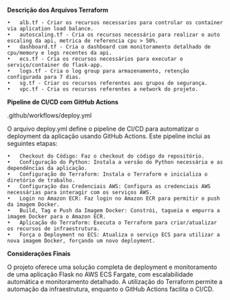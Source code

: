 **Descrição dos Arquivos Terraform**
	
	•	alb.tf - Criar os recursos necessarios para controlar os container via aplication load balance.
	•	autoscaling.tf - Cria os recursos necessário para realizar o auto escaling da api, metrica de referencia cpu > 50%.
	•	dashboard.tf - Cria o dashboard com monitoramento detalhado de cpu/memory e logs recentes da api.
	•	ecs.tf - Cria os recursos necessários para executar o serviço/container do flask-app.
	•	logs.tf - Cria o log group para armazenamento, retenção configurada para 7 dias.
	•	sg.tf - Criar os recursos referentes aos grupos de segurança.
	•	vpc.tf - Cria os recursos referentes a network do projeto.

**Pipeline de CI/CD com GitHub Actions**

.github/workflows/deploy.yml

O arquivo deploy.yml define o pipeline de CI/CD para automatizar o deployment da aplicação usando GitHub Actions. Este pipeline inclui as seguintes etapas:

	•	Checkout do Código: Faz o checkout do código do repositório.
	•	Configuração do Python: Instala a versão do Python necessária e as dependências da aplicação.
	•	Configuração do Terraform: Instala o Terraform e inicializa o diretório de trabalho.
	•	Configuração das Credenciais AWS: Configura as credenciais AWS necessárias para interagir com os serviços AWS.
	•	Login no Amazon ECR: Faz login no Amazon ECR para permitir o push da imagem Docker.
	•	Build, Tag e Push da Imagem Docker: Constrói, tagueia e empurra a imagem Docker para o Amazon ECR.
	•	Aplicação do Terraform: Executa o Terraform para criar/atualizar os recursos de infraestrutura.
	•	Força o Deployment no ECS: Atualiza o serviço ECS para utilizar a nova imagem Docker, forçando um novo deployment.

**Considerações Finais**

O projeto oferece uma solução completa de deployment e monitoramento de uma aplicação Flask no AWS ECS Fargate, com escalabilidade automática e monitoramento detalhado. A utilização do Terraform permite a automação da infraestrutura, enquanto o GitHub Actions facilita o CI/CD.
